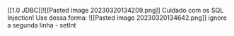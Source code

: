 [[1.0 JDBC]]![[Pasted image 20230320134209.png]]
Cuidado com os SQL Injection!
Use dessa forma:
![[Pasted image 20230320134642.png]]
ignore a segunda linha - setInt







